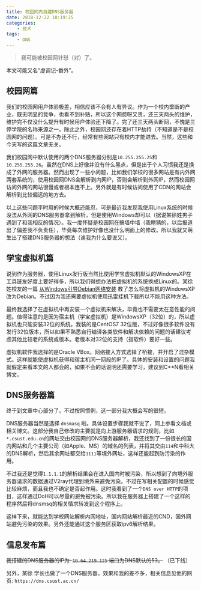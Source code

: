 ```yaml
---
title: 校园网内自建DNS服务器
date: 2018-12-22 18:19:25
categories: 
    - 技术
tags: 
    - DNS
---
```



> 我可能被校园网针~~怼~~（对）了。

本文可能又名“虚调记-番外”。
<!--more-->

## 校园网篇

我们的校园网用户体验极差，相信应该不会有人有异议。作为一个校内垄断的产业，既无明显的竞争，也看不到补贴，所以这个网费呀又贵，还三天两头的维护，维护完不仅没什么提升有时候用户体验还下降了。完了还三天两头断网，不愧是三停学院的名称来源之一。除此之外，校园网还存在着HTTP劫持（不知道是不是校园网的问题）。可是不办还不行，经常有些网站只有校内才能进去。当然，这些和今天写的这篇文章无关。

我们校园网中默认使用的两个DNS服务器分别是`10.255.255.25`和`10.255.255.26`。虽然在DNS上好像并没有什么黑点，但是出于个人习惯我还是换成了外网的服务器。然而出现了一些小问题，比如我们学校的很多网站是有内外网两套系统的，使用校园网DNS会解析到内网IP，否则会解析到外网IP，然而校园网访问外网的网站很慢或者根本连不上。另外就是有时候访问使用了CDN的网站会解析到比较偏远的地方去。

以上这些问题平时用的时候大概还能忍，可是最近我发现我使用Linux系统的时候没法从外网的DNS服务器拿到解析，但是使用Windows却可以（据说某徐姓男子遇到了和我相反的情况）。我一度怀疑是校园网在搞墙中墙（我瞎猜的，以后报道出了偏差我不负责任），毕竟每次维护好像也没什么明面上的修改。所以我就又萌生出了搭建DNS服务器的想法（诶我为什么要说又）。

## 学宝虚拟机篇

说到作为服务器，使用Linux发行版当然比使用学宝虚拟机默认的WindowsXP在工具链友好度上要好得多，所以我们得想办法把虚拟机的系统换成Linux的。某徐姓校友的一篇 [从Windows引导Debian网络安装][xu] 教了怎么将虚拟机的WindowsXP改为Debian。不过因为我还需要虚拟机使用迅雷挂机下载所以不能用这种方法。

最终我选择了在虚拟机中再安装一个虚拟机来解决，毕竟也不需要太在意性能的问题。值得注意的是因为宿主机（学宝虚拟机）是WindowsXP（32位）的，所以虚拟机也只能安装32位的系统。我装的是CentOS7 32位版，不过好像很多软件没有发行32位版本，所以如果不熟悉自行编译各类软件和解决依赖的问题的话建议考虑其他比较老的系统或版本。老版本对32位的支持（指软件）要好一些。

虚拟机软件我选择的是Oracle VBox。网络接入方式选择了桥接，并开启了混杂模式。这样就能使虚拟机获得和宿主机同一网段的IP了。具体的安装和设置的问题我就假定来看本文的人都会的，如果不会的话说明还需要学习，建议到C**N看相关博文。

## DNS服务器篇

终于到文章中心部分了。不过按照惯例，这一部分我大概会写的很短。

DNS服务器当然是选择 `dnsmasq` 啦。具体设置步骤我就不说了，同上参看文档或相关博文。这部分我自己修改的主要就是向上游服务器请求的规则，比如`*.csust.edu.cn`的网址交由校园网的DNS服务器解析，我还找到了一份很长的国内网站和几个主要公司（如Apple、MS）的域名的列表，并将其交由`114`和中科大的DNS解析，然后其余网址都交给`1111`等境外网址，这样还能起到防污染的作用。

不过我还是觉得`1.1.1.1`的解析结果会在进入国内时被污染，所以想到了向境外服务器请求的数据通过V2ray代理到境外来避免污染。不过在写相关配置的时候感觉比较麻烦，而且我也不确定是否起作用。这时我看到了一个`DNS over HTTP`的项目，这样通过DoH可以尽量的避免被污染。所以我在服务器上搭建了一个这样的程序然后将dnsmsq的相关情求转发到这个程序上。

这样下来，就能达到学校网站解析内网地址，国内网站解析最近的CND，国外网站避免污染的效果。另外还能通过这个服务区获取ipv6解析结果。

## 信息发布篇

~~我搭建的DNS服务器的IP为: `10.64.219.125` 端口为DNS默认的53。~~ （已下线）

另外，某徐 学长也做了一个DNS服务器，效果和我的差不多，相关信息见他的网页: `https://dns.csust.ac.cn/`

[xu]:https://shansing.com/read/461/
